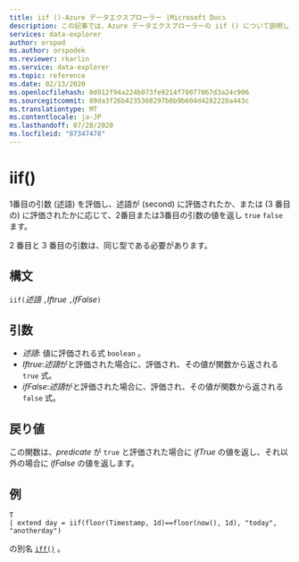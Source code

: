 ```yaml
---
title: iif ()-Azure データエクスプローラー |Microsoft Docs
description: この記事では、Azure データエクスプローラーの iif () について説明します。
services: data-explorer
author: orspod
ms.author: orspodek
ms.reviewer: rkarlin
ms.service: data-explorer
ms.topic: reference
ms.date: 02/13/2020
ms.openlocfilehash: 0d912f94a224b073fe9214f70077067d3a24c906
ms.sourcegitcommit: 09da3f26b4235368297b8b9b604d4282228a443c
ms.translationtype: MT
ms.contentlocale: ja-JP
ms.lasthandoff: 07/28/2020
ms.locfileid: "87347478"
---
```

# <a name="iif"></a>iif()

1番目の引数 (述語) を評価し、述語が (second) に評価されたか、または (3 番目の) に評価されたかに応じて、2番目または3番目の引数の値を返し `true` `false` ます。

2 番目と 3 番目の引数は、同じ型である必要があります。

## <a name="syntax"></a>構文

`iif(`*述語* `,`*Iftrue* `,`*ifFalse*`)`

## <a name="arguments"></a>引数

* *述語*: 値に評価される式 `boolean` 。
* *Iftrue*:*述語*がと評価された場合に、評価され、その値が関数から返される `true` 式。
* *ifFalse*:*述語*がと評価された場合に、評価され、その値が関数から返される `false` 式。

## <a name="returns"></a>戻り値

この関数は、*predicate* が `true` と評価された場合に *ifTrue* の値を返し、それ以外の場合に *ifFalse* の値を返します。

## <a name="example"></a>例

```kusto
T 
| extend day = iif(floor(Timestamp, 1d)==floor(now(), 1d), "today", "anotherday")
```

の別名 [`iff()`](ifffunction.md) 。